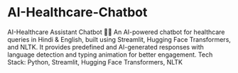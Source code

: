 # AI-Healthcare-Chatbot
AI-Healthcare Assistant Chatbot 🏥💬 An AI-powered chatbot for healthcare queries in Hindi &amp; English, built using Streamlit, Hugging Face Transformers, and NLTK. It provides predefined and AI-generated responses with language detection and typing animation for better engagement.  Tech Stack: Python, Streamlit, Hugging Face Transformers, NLTK

